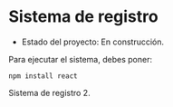 <h1>Sistema de registro</h1>

- Estado del proyecto: En construcción.

Para ejecutar el sistema, debes poner:

```npm install react```

Sistema de registro 2.
